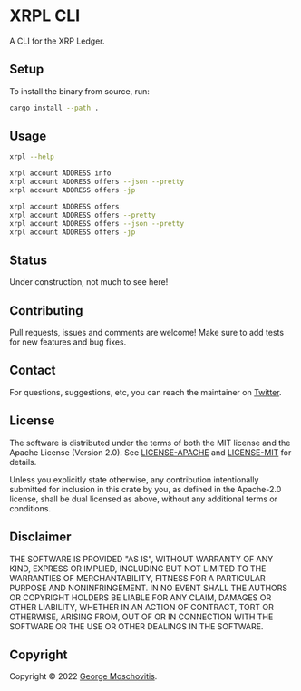 # XRPL CLI

A CLI for the XRP Ledger.

## Setup

To install the binary from source, run:

```sh
cargo install --path .
```

## Usage

```sh
xrpl --help

xrpl account ADDRESS info
xrpl account ADDRESS offers --json --pretty
xrpl account ADDRESS offers -jp

xrpl account ADDRESS offers
xrpl account ADDRESS offers --pretty
xrpl account ADDRESS offers --json --pretty
xrpl account ADDRESS offers -jp
```

## Status

Under construction, not much to see here!

## Contributing

Pull requests, issues and comments are welcome! Make sure to add tests for new features and bug fixes.

## Contact

For questions, suggestions, etc, you can reach the maintainer on [Twitter](https://twitter.com/gmosx).

## License

The software is distributed under the terms of both the MIT license and the Apache License (Version 2.0). See [LICENSE-APACHE](LICENSE-APACHE) and [LICENSE-MIT](LICENSE-MIT) for details.

Unless you explicitly state otherwise, any contribution intentionally submitted for inclusion in this crate by you, as defined in the Apache-2.0 license, shall be dual licensed as above, without any additional terms or conditions.

## Disclaimer

THE SOFTWARE IS PROVIDED "AS IS", WITHOUT WARRANTY OF
ANY KIND, EXPRESS OR IMPLIED, INCLUDING BUT NOT LIMITED
TO THE WARRANTIES OF MERCHANTABILITY, FITNESS FOR A
PARTICULAR PURPOSE AND NONINFRINGEMENT. IN NO EVENT
SHALL THE AUTHORS OR COPYRIGHT HOLDERS BE LIABLE FOR ANY
CLAIM, DAMAGES OR OTHER LIABILITY, WHETHER IN AN ACTION
OF CONTRACT, TORT OR OTHERWISE, ARISING FROM, OUT OF OR
IN CONNECTION WITH THE SOFTWARE OR THE USE OR OTHER
DEALINGS IN THE SOFTWARE.

## Copyright

Copyright © 2022 [George Moschovitis](https://gmosx.ninja).